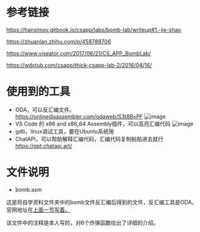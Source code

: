 # 参考链接
https://hansimov.gitbook.io/csapp/labs/bomb-lab/writeup#1.-jie-shao

https://zhuanlan.zhihu.com/p/458788706

https://www.viseator.com/2017/06/21/CS_APP_BombLab/

https://wdxtub.com/csapp/thick-csapp-lab-2/2016/04/16/


# 使用到的工具
- ODA，可以反汇编文件。https://onlinedisassembler.com/odaweb/S3t8BvPF
![image](https://user-images.githubusercontent.com/65701532/208233954-a10433b4-58f3-4372-a484-0ab54326b288.png)
- VS Code 的 x86 and x86_64 Assembly插件，可以高亮汇编代码
![image](https://user-images.githubusercontent.com/65701532/208233948-1e0e4f29-871a-4469-b8e0-09c8ee0a8997.png)
- gdb，linux调试工具，要在Ubuntu系统用
- ChatAPI，可以帮助解释汇编代码，汇编代码复制粘贴进去就行 https://gpt.chatapi.art/

# 文件说明
- bomb.asm

这是将自学资料文件夹中的bomb文件反汇编后得到的文件，反汇编工具是ODA，官网地址在[上面一节写着。](https://onlinedisassembler.com/odaweb/S3t8BvPF)

该文件中的注释是本人写的，对6个炸弹函数给出了详细的介绍。

